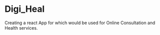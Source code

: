 # Digi_Heal
Creating a react App for which would be used for Online Consultation and Health services.
